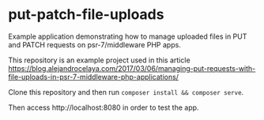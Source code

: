 # put-patch-file-uploads

Example application demonstrating how to manage uploaded files in PUT and PATCH requests on psr-7/middleware PHP apps.

This repository is an example project used in this article https://blog.alejandrocelaya.com/2017/03/06/managing-put-requests-with-file-uploads-in-psr-7-middleware-php-applications/

Clone this repository and then run `composer install && composer serve`.

Then access http://localhost:8080 in order to test the app.
